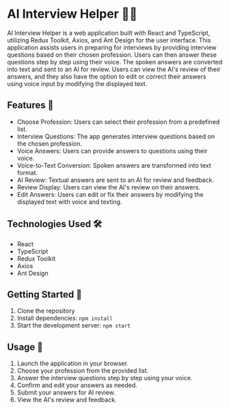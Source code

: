 # AI Interview Helper 🤖💬

AI Interview Helper is a web application built with React and TypeScript, utilizing Redux Toolkit, Axios, and Ant Design for the user interface. This application assists users in preparing for interviews by providing interview questions based on their chosen profession. Users can then answer these questions step by step using their voice. The spoken answers are converted into text and sent to an AI for review. Users can view the AI's review of their answers, and they also have the option to edit or correct their answers using voice input by modifying the displayed text.

## Features 🌟

- Choose Profession: Users can select their profession from a predefined list.
- Interview Questions: The app generates interview questions based on the chosen profession.
- Voice Answers: Users can provide answers to questions using their voice.
- Voice-to-Text Conversion: Spoken answers are transformed into text format.
- AI Review: Textual answers are sent to an AI for review and feedback.
- Review Display: Users can view the AI's review on their answers.
- Edit Answers: Users can edit or fix their answers by modifying the displayed text with voice and texting.

## Technologies Used 🛠️

- React
- TypeScript
- Redux Toolkit
- Axios
- Ant Design

## Getting Started 🚀

1. Clone the repository
2. Install dependencies: `npm install`
3. Start the development server: `npm start`

## Usage 🎉

1. Launch the application in your browser.
2. Choose your profession from the provided list.
3. Answer the interview questions step by step using your voice.
4. Confirm and edit your answers as needed.
5. Submit your answers for AI review.
6. View the AI's review and feedback.
